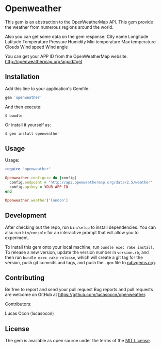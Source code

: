# Openweather

This gem is an abstraction to the OpenWeatherMap API.
This gem provide the weather from numerous regions around the world.

Also you can get some data on the gem response:
  City name
  Longitude
  Latitude
  Temperature
  Pressure
  Humidity
  Min temperature
  Max temperature
  Clouds
  Wind speed
  Wind angle

You can get your APP ID from the OpenWeatherMap website.
http://openweathermap.org/appid#get

## Installation

Add this line to your application's Gemfile:

```ruby
gem 'openweather'
```

And then execute:

    $ bundle

Or install it yourself as:

    $ gem install openweather

## Usage

Usage:

```ruby
require "openweather"

Openweather.configure do |config|
  config.endpoint = 'http://api.openweathermap.org/data/2.5/weather'
  config.apikey = YOUR APP ID
end

Openweather.weather('london')

```

## Development

After checking out the repo, run `bin/setup` to install dependencies. You can also run `bin/console` for an interactive prompt that will allow you to experiment.

To install this gem onto your local machine, run `bundle exec rake install`. To release a new version, update the version number in `version.rb`, and then run `bundle exec rake release`, which will create a git tag for the version, push git commits and tags, and push the `.gem` file to [rubygems.org](https://rubygems.org).

## Contributing

Be free to report and send your pull request
Bug reports and pull requests are welcome on GitHub at https://github.com/lucasocon/openweather.

Contributors:

Lucas Ocon (lucasocon)

## License

The gem is available as open source under the terms of the [MIT License](http://opensource.org/licenses/MIT).

